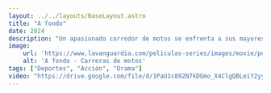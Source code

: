 ```yaml
---
layout: ../../layouts/BaseLayout.astro
title: "A fondo"
date: 2024
description: "Un apasionado corredor de motos se enfrenta a sus mayores desafíos tanto en la pista como fuera de ella, mientras lucha por alcanzar la cima en el competitivo mundo de las carreras profesionales."
image:
    url: 'https://www.lavanguardia.com/peliculas-series/images/movie/poster/2024/8/w1280/uNOJ1JrzkLnOCNQRlmxzc1m8ApB.jpg' 
    alt: 'A fondo - Carreras de motos'
tags: ["Deportes", "Acción", "Drama"]
video: "https://drive.google.com/file/d/1PaU1c892N7kDGmo_X4ClgQBLeiY2yyL8/view?usp=sharing"
---
```

